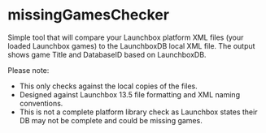 # missingGamesChecker

Simple tool that will compare your Launchbox platform XML files (your loaded Launchbox games) to the LaunchboxDB local XML file. The output shows game Title and DatabaseID based on LaunchboxDB.

Please note:
  - This only checks against the local copies of the files.
  - Designed against Launchbox 13.5 file formatting and XML naming conventions.
  - This is not a complete platform library check as Launchbox states their DB may not be complete and could be missing games.
